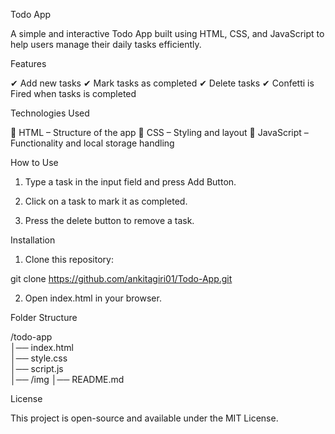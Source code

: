 Todo App

A simple and interactive Todo App built using HTML, CSS, and JavaScript to help users manage their daily tasks efficiently.

Features

✔ Add new tasks
✔ Mark tasks as completed
✔ Delete tasks
✔ Confetti is Fired when tasks is completed

Technologies Used

🔹 HTML – Structure of the app
🔹 CSS – Styling and layout
🔹 JavaScript – Functionality and local storage handling

How to Use

1. Type a task in the input field and press Add Button.

2. Click on a task to mark it as completed.

3. Press the delete button to remove a task.

Installation

1. Clone this repository:

git clone https://github.com/ankitagiri01/Todo-App.git


2. Open index.html in your browser.



Folder Structure

/todo-app  
│── index.html  
│── style.css  
│── script.js  
│── /img 
│── README.md

License

This project is open-source and available under the MIT License.